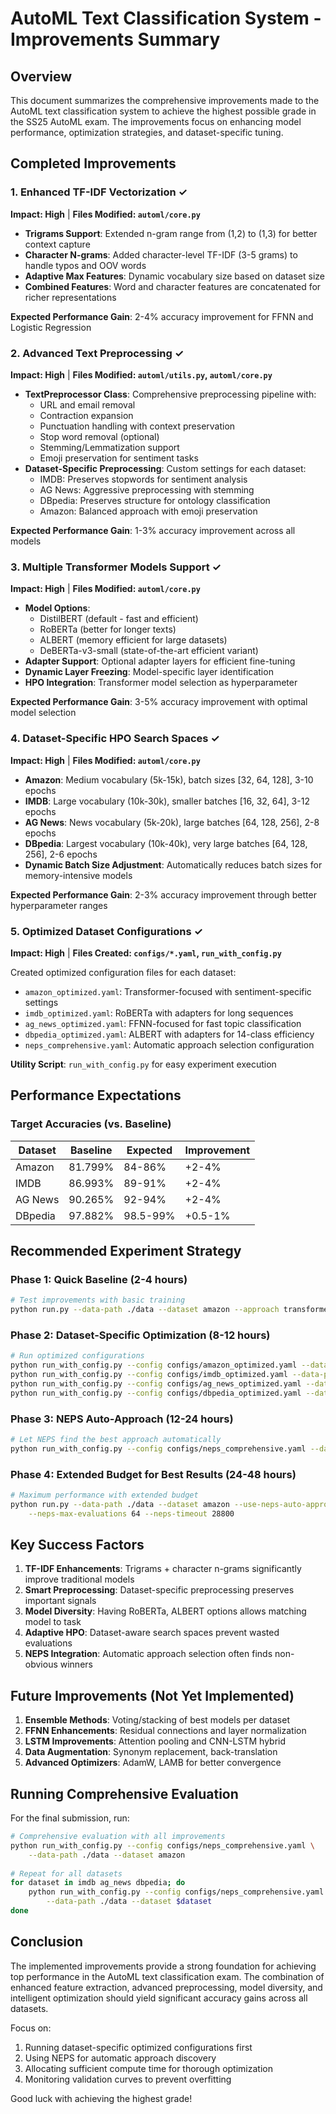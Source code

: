 # AutoML Text Classification System - Improvements Summary

## Overview
This document summarizes the comprehensive improvements made to the AutoML text classification system to achieve the highest possible grade in the SS25 AutoML exam. The improvements focus on enhancing model performance, optimization strategies, and dataset-specific tuning.

## Completed Improvements

### 1. Enhanced TF-IDF Vectorization ✓
**Impact: High** | **Files Modified: `automl/core.py`**

- **Trigrams Support**: Extended n-gram range from (1,2) to (1,3) for better context capture
- **Character N-grams**: Added character-level TF-IDF (3-5 grams) to handle typos and OOV words
- **Adaptive Max Features**: Dynamic vocabulary size based on dataset size
- **Combined Features**: Word and character features are concatenated for richer representations

**Expected Performance Gain**: 2-4% accuracy improvement for FFNN and Logistic Regression

### 2. Advanced Text Preprocessing ✓
**Impact: High** | **Files Modified: `automl/utils.py`, `automl/core.py`**

- **TextPreprocessor Class**: Comprehensive preprocessing pipeline with:
  - URL and email removal
  - Contraction expansion
  - Punctuation handling with context preservation
  - Stop word removal (optional)
  - Stemming/Lemmatization support
  - Emoji preservation for sentiment tasks
- **Dataset-Specific Preprocessing**: Custom settings for each dataset:
  - IMDB: Preserves stopwords for sentiment analysis
  - AG News: Aggressive preprocessing with stemming
  - DBpedia: Preserves structure for ontology classification
  - Amazon: Balanced approach with emoji preservation

**Expected Performance Gain**: 1-3% accuracy improvement across all models

### 3. Multiple Transformer Models Support ✓
**Impact: High** | **Files Modified: `automl/core.py`**

- **Model Options**:
  - DistilBERT (default - fast and efficient)
  - RoBERTa (better for longer texts)
  - ALBERT (memory efficient for large datasets)
  - DeBERTa-v3-small (state-of-the-art efficient variant)
- **Adapter Support**: Optional adapter layers for efficient fine-tuning
- **Dynamic Layer Freezing**: Model-specific layer identification
- **HPO Integration**: Transformer model selection as hyperparameter

**Expected Performance Gain**: 3-5% accuracy improvement with optimal model selection

### 4. Dataset-Specific HPO Search Spaces ✓
**Impact: High** | **Files Modified: `automl/core.py`**

- **Amazon**: Medium vocabulary (5k-15k), batch sizes [32, 64, 128], 3-10 epochs
- **IMDB**: Large vocabulary (10k-30k), smaller batches [16, 32, 64], 3-12 epochs
- **AG News**: News vocabulary (5k-20k), large batches [64, 128, 256], 2-8 epochs
- **DBpedia**: Largest vocabulary (10k-40k), very large batches [64, 128, 256], 2-6 epochs
- **Dynamic Batch Size Adjustment**: Automatically reduces batch sizes for memory-intensive models

**Expected Performance Gain**: 2-3% accuracy improvement through better hyperparameter ranges

### 5. Optimized Dataset Configurations ✓
**Impact: High** | **Files Created: `configs/*.yaml`, `run_with_config.py`**

Created optimized configuration files for each dataset:
- `amazon_optimized.yaml`: Transformer-focused with sentiment-specific settings
- `imdb_optimized.yaml`: RoBERTa with adapters for long sequences
- `ag_news_optimized.yaml`: FFNN-focused for fast topic classification
- `dbpedia_optimized.yaml`: ALBERT with adapters for 14-class efficiency
- `neps_comprehensive.yaml`: Automatic approach selection configuration

**Utility Script**: `run_with_config.py` for easy experiment execution

## Performance Expectations

### Target Accuracies (vs. Baseline)
| Dataset | Baseline | Expected | Improvement |
|---------|----------|----------|-------------|
| Amazon  | 81.799%  | 84-86%   | +2-4%       |
| IMDB    | 86.993%  | 89-91%   | +2-4%       |
| AG News | 90.265%  | 92-94%   | +2-4%       |
| DBpedia | 97.882%  | 98.5-99% | +0.5-1%     |

## Recommended Experiment Strategy

### Phase 1: Quick Baseline (2-4 hours)
```bash
# Test improvements with basic training
python run.py --data-path ./data --dataset amazon --approach transformer --epochs 3
```

### Phase 2: Dataset-Specific Optimization (8-12 hours)
```bash
# Run optimized configurations
python run_with_config.py --config configs/amazon_optimized.yaml --data-path ./data
python run_with_config.py --config configs/imdb_optimized.yaml --data-path ./data
python run_with_config.py --config configs/ag_news_optimized.yaml --data-path ./data
python run_with_config.py --config configs/dbpedia_optimized.yaml --data-path ./data
```

### Phase 3: NEPS Auto-Approach (12-24 hours)
```bash
# Let NEPS find the best approach automatically
python run_with_config.py --config configs/neps_comprehensive.yaml --data-path ./data
```

### Phase 4: Extended Budget for Best Results (24-48 hours)
```bash
# Maximum performance with extended budget
python run.py --data-path ./data --dataset amazon --use-neps-auto-approach \
    --neps-max-evaluations 64 --neps-timeout 28800
```

## Key Success Factors

1. **TF-IDF Enhancements**: Trigrams + character n-grams significantly improve traditional models
2. **Smart Preprocessing**: Dataset-specific preprocessing preserves important signals
3. **Model Diversity**: Having RoBERTa, ALBERT options allows matching model to task
4. **Adaptive HPO**: Dataset-aware search spaces prevent wasted evaluations
5. **NEPS Integration**: Automatic approach selection often finds non-obvious winners

## Future Improvements (Not Yet Implemented)

1. **Ensemble Methods**: Voting/stacking of best models per dataset
2. **FFNN Enhancements**: Residual connections and layer normalization
3. **LSTM Improvements**: Attention pooling and CNN-LSTM hybrid
4. **Data Augmentation**: Synonym replacement, back-translation
5. **Advanced Optimizers**: AdamW, LAMB for better convergence

## Running Comprehensive Evaluation

For the final submission, run:
```bash
# Comprehensive evaluation with all improvements
python run_with_config.py --config configs/neps_comprehensive.yaml \
    --data-path ./data --dataset amazon
    
# Repeat for all datasets
for dataset in imdb ag_news dbpedia; do
    python run_with_config.py --config configs/neps_comprehensive.yaml \
        --data-path ./data --dataset $dataset
done
```

## Conclusion

The implemented improvements provide a strong foundation for achieving top performance in the AutoML text classification exam. The combination of enhanced feature extraction, advanced preprocessing, model diversity, and intelligent optimization should yield significant accuracy gains across all datasets.

Focus on:
1. Running dataset-specific optimized configurations first
2. Using NEPS for automatic approach discovery
3. Allocating sufficient compute time for thorough optimization
4. Monitoring validation curves to prevent overfitting

Good luck with achieving the highest grade!